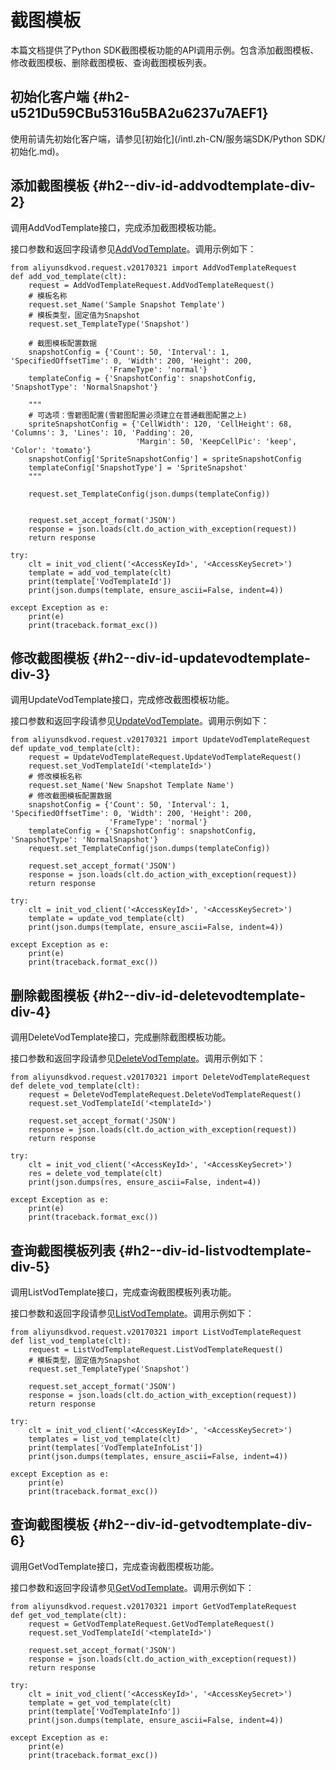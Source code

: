 截图模板 
=========================

本篇文档提供了Python SDK截图模板功能的API调用示例。包含添加截图模板、修改截图模板、删除截图模板、查询截图模板列表。

初始化客户端 {#h2-u521Du59CBu5316u5BA2u6237u7AEF1}
--------------------------------------------

使用前请先初始化客户端，请参见[初始化](/intl.zh-CN/服务端SDK/Python SDK/初始化.md)。

添加截图模板 {#h2--div-id-addvodtemplate-div-2}
-----------------------------------------

调用AddVodTemplate接口，完成添加截图模板功能。

接口参数和返回字段请参见[AddVodTemplate](/intl.zh-CN/服务端API/媒体处理/截图模板/添加截图模板.md)。调用示例如下：

    from aliyunsdkvod.request.v20170321 import AddVodTemplateRequest
    def add_vod_template(clt):
        request = AddVodTemplateRequest.AddVodTemplateRequest()
        # 模板名称
        request.set_Name('Sample Snapshot Template')
        # 模板类型，固定值为Snapshot
        request.set_TemplateType('Snapshot')
    
        # 截图模板配置数据
        snapshotConfig = {'Count': 50, 'Interval': 1, 'SpecifiedOffsetTime': 0, 'Width': 200, 'Height': 200,
                          'FrameType': 'normal'}
        templateConfig = {'SnapshotConfig': snapshotConfig, 'SnapshotType': 'NormalSnapshot'}
    
        """
        # 可选项：雪碧图配置(雪碧图配置必须建立在普通截图配置之上)
        spriteSnapshotConfig = {'CellWidth': 120, 'CellHeight': 68, 'Columns': 3, 'Lines': 10, 'Padding': 20,
                                'Margin': 50, 'KeepCellPic': 'keep', 'Color': 'tomato'}
        snapshotConfig['SpriteSnapshotConfig'] = spriteSnapshotConfig
        templateConfig['SnapshotType'] = 'SpriteSnapshot'
        """
    
        request.set_TemplateConfig(json.dumps(templateConfig))
    
    
        request.set_accept_format('JSON')
        response = json.loads(clt.do_action_with_exception(request))
        return response
    
    try:
        clt = init_vod_client('<AccessKeyId>', '<AccessKeySecret>')
        template = add_vod_template(clt)
        print(template['VodTemplateId'])
        print(json.dumps(template, ensure_ascii=False, indent=4))
    
    except Exception as e:
        print(e)
        print(traceback.format_exc())



修改截图模板 {#h2--div-id-updatevodtemplate-div-3}
--------------------------------------------

调用UpdateVodTemplate接口，完成修改截图模板功能。

接口参数和返回字段请参见[UpdateVodTemplate](/intl.zh-CN/服务端API/媒体处理/截图模板/修改截图模板.md)。调用示例如下：

    from aliyunsdkvod.request.v20170321 import UpdateVodTemplateRequest
    def update_vod_template(clt):
        request = UpdateVodTemplateRequest.UpdateVodTemplateRequest()
        request.set_VodTemplateId('<templateId>')
        # 修改模板名称
        request.set_Name('New Snapshot Template Name')
        # 修改截图模板配置数据
        snapshotConfig = {'Count': 50, 'Interval': 1, 'SpecifiedOffsetTime': 0, 'Width': 200, 'Height': 200,
                          'FrameType': 'normal'}
        templateConfig = {'SnapshotConfig': snapshotConfig, 'SnapshotType': 'NormalSnapshot'}
        request.set_TemplateConfig(json.dumps(templateConfig))
    
        request.set_accept_format('JSON')
        response = json.loads(clt.do_action_with_exception(request))
        return response
    
    try:
        clt = init_vod_client('<AccessKeyId>', '<AccessKeySecret>')
        template = update_vod_template(clt)
        print(json.dumps(template, ensure_ascii=False, indent=4))
    
    except Exception as e:
        print(e)
        print(traceback.format_exc())



删除截图模板 {#h2--div-id-deletevodtemplate-div-4}
--------------------------------------------

调用DeleteVodTemplate接口，完成删除截图模板功能。

接口参数和返回字段请参见[DeleteVodTemplate](/intl.zh-CN/服务端API/媒体处理/截图模板/删除截图模板.md)。调用示例如下：

    from aliyunsdkvod.request.v20170321 import DeleteVodTemplateRequest
    def delete_vod_template(clt):
        request = DeleteVodTemplateRequest.DeleteVodTemplateRequest()
        request.set_VodTemplateId('<templateId>')
    
        request.set_accept_format('JSON')
        response = json.loads(clt.do_action_with_exception(request))
        return response
    
    try:
        clt = init_vod_client('<AccessKeyId>', '<AccessKeySecret>')
        res = delete_vod_template(clt)
        print(json.dumps(res, ensure_ascii=False, indent=4))
    
    except Exception as e:
        print(e)
        print(traceback.format_exc())



查询截图模板列表 {#h2--div-id-listvodtemplate-div-5}
--------------------------------------------

调用ListVodTemplate接口，完成查询截图模板列表功能。

接口参数和返回字段请参见[ListVodTemplate](/intl.zh-CN/服务端API/媒体处理/截图模板/查询截图模板列表.md)。调用示例如下：

    from aliyunsdkvod.request.v20170321 import ListVodTemplateRequest
    def list_vod_template(clt):
        request = ListVodTemplateRequest.ListVodTemplateRequest()
        # 模板类型，固定值为Snapshot
        request.set_TemplateType('Snapshot')
    
        request.set_accept_format('JSON')
        response = json.loads(clt.do_action_with_exception(request))
        return response
    
    try:
        clt = init_vod_client('<AccessKeyId>', '<AccessKeySecret>')
        templates = list_vod_template(clt)
        print(templates['VodTemplateInfoList'])
        print(json.dumps(templates, ensure_ascii=False, indent=4))
    
    except Exception as e:
        print(e)
        print(traceback.format_exc())



查询截图模板 {#h2--div-id-getvodtemplate-div-6}
-----------------------------------------

调用GetVodTemplate接口，完成查询截图模板功能。

接口参数和返回字段请参见[GetVodTemplate](/intl.zh-CN/服务端API/媒体处理/截图模板/查询单个截图模板.md)。调用示例如下：

    from aliyunsdkvod.request.v20170321 import GetVodTemplateRequest
    def get_vod_template(clt):
        request = GetVodTemplateRequest.GetVodTemplateRequest()
        request.set_VodTemplateId('<templateId>')
    
        request.set_accept_format('JSON')
        response = json.loads(clt.do_action_with_exception(request))
        return response
    
    try:
        clt = init_vod_client('<AccessKeyId>', '<AccessKeySecret>')
        template = get_vod_template(clt)
        print(template['VodTemplateInfo'])
        print(json.dumps(template, ensure_ascii=False, indent=4))
    
    except Exception as e:
        print(e)
        print(traceback.format_exc())


